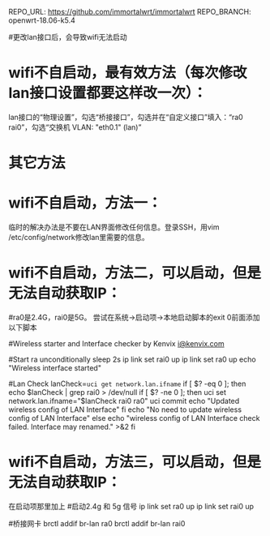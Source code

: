   REPO_URL: https://github.com/immortalwrt/immortalwrt
  REPO_BRANCH: openwrt-18.06-k5.4


#更改lan接口后，会导致wifi无法启动
#  wifi不自启动，最有效方法（每次修改lan接口设置都要这样改一次）：
lan接口的“物理设置”，勾选“桥接接口”，勾选并在“自定义接口”填入：“ra0 rai0”，勾选“交换机 VLAN: "eth0.1" (lan)”

#  其它方法
# wifi不自启动，方法一：
临时的解决办法是不要在LAN界面修改任何信息。登录SSH，用vim /etc/config/network修改lan里需要的信息。

# wifi不自启动，方法二，可以启动，但是无法自动获取IP：
#ra0是2.4G，rai0是5G。
尝试在系统->启动项->本地启动脚本的exit 0前面添加以下脚本

#Wireless starter and Interface checker by Kenvix <i@kenvix.com>

#Start ra unconditionally
sleep 2s
ip link set rai0 up
ip link set ra0 up
echo "Wireless interface started"

#Lan Check
lanCheck=`uci get network.lan.ifname`
if [ $? -eq 0 ]; then
    echo $lanCheck | grep rai0 > /dev/null
    if [ $? -ne 0 ]; then
        uci set network.lan.ifname="$lanCheck rai0 ra0"
        uci commit
        echo "Updated wireless config of LAN Interface"
    fi
    echo "No need to update wireless config of LAN Interface"
else
    echo "wireless config of LAN Interface check failed. Interface may renamed." >&2
fi

# wifi不自启动，方法三，可以启动，但是无法自动获取IP：

在启动项那里加上
#启动2.4g 和 5g 信号
ip link set ra0 up
ip link set rai0 up

#桥接网卡
brctl addif br-lan ra0
brctl addif br-lan rai0


